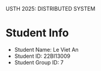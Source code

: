 USTH 2025: DISTRIBUTED SYSTEM

Student Info
=========================

* Student Name: Le Viet An
* Student ID: 22BI13009
* Student Group ID: 7
